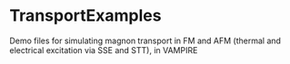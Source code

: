 # TransportExamples
Demo files for simulating magnon transport in FM and AFM (thermal and electrical excitation via SSE and STT), in VAMPIRE
